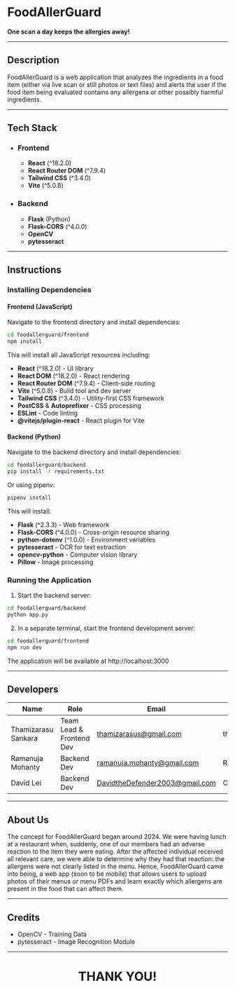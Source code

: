 # FoodAllerGuard

**One scan a day keeps the allergies away!**

---
## Description

FoodAllerGuard is a web application that analyzes the ingredients in a food item (either via live scan or still photos or text files) and alerts the user if the food item being evaluated contains any allergens or other possibly harmful ingredients.

---
## Tech Stack
- ### Frontend
	- **React** (^18.2.0)
	- **React Router DOM** (^7.9.4)
	- **Tailwind CSS** (^3.4.0)
	- **Vite** (^5.0.8)
- ### Backend
	- **Flask** (Python)
	- **Flask-CORS** (^4.0.0)
	- **OpenCV**
	- **pytesseract**

---
## Instructions

### Installing Dependencies

#### Frontend (JavaScript)
Navigate to the frontend directory and install dependencies:
```bash
cd foodallerguard/frontend
npm install
```

This will install all JavaScript resources including:
- **React** (^18.2.0) - UI library
- **React DOM** (^18.2.0) - React rendering
- **React Router DOM** (^7.9.4) - Client-side routing
- **Vite** (^5.0.8) - Build tool and dev server
- **Tailwind CSS** (^3.4.0) - Utility-first CSS framework
- **PostCSS** & **Autoprefixer** - CSS processing
- **ESLint** - Code linting
- **@vitejs/plugin-react** - React plugin for Vite

#### Backend (Python)
Navigate to the backend directory and install dependencies:
```bash
cd foodallerguard/backend
pip install -r requirements.txt
```

Or using pipenv:
```bash
pipenv install
```

This will install:
- **Flask** (^2.3.3) - Web framework
- **Flask-CORS** (^4.0.0) - Cross-origin resource sharing
- **python-dotenv** (^1.0.0) - Environment variables
- **pytesseract** - OCR for text extraction
- **opencv-python** - Computer vision library
- **Pillow** - Image processing

### Running the Application

1. Start the backend server:
```bash
cd foodallerguard/backend
python app.py
```

2. In a separate terminal, start the frontend development server:
```bash
cd foodallerguard/frontend
npm run dev
```

The application will be available at http://localhost:3000

---
## Developers

|Name|Role|Email|GitHub|
|-------------------|------------------------|-----------------------|------------|
|Thamizarasu Sankara|Team Lead & Frontend Dev| thamizarasus@gmail.com|thamizarasus|
|Ramanuja Mohanty|Backend Dev| ramanuja.mohanty@gmail.com|RamanujaMohanty|
|David Lei|Backend Dev| DavidtheDefender2003@gmail.com|CaliCanine|

---
## About Us
The concept for FoodAllerGuard began around 2024. We were having lunch at a restaurant when, suddenly, one of our members had an adverse reaction to the item they were eating.
After the affected individual received all relevant care, we were able to determine why they had that reaction: the allergens
were not clearly listed in the menu. Hence, FoodAllerGuard came into being, a web app (soon to be mobile) that allows users to
upload photos of their menus or menu PDFs and learn exactly which allergens are present in the food that can affect them.

---
## Credits
- OpenCV - Training Data
- pytesseract - Image Recognition Module

---
# <center>THANK YOU!</center>

